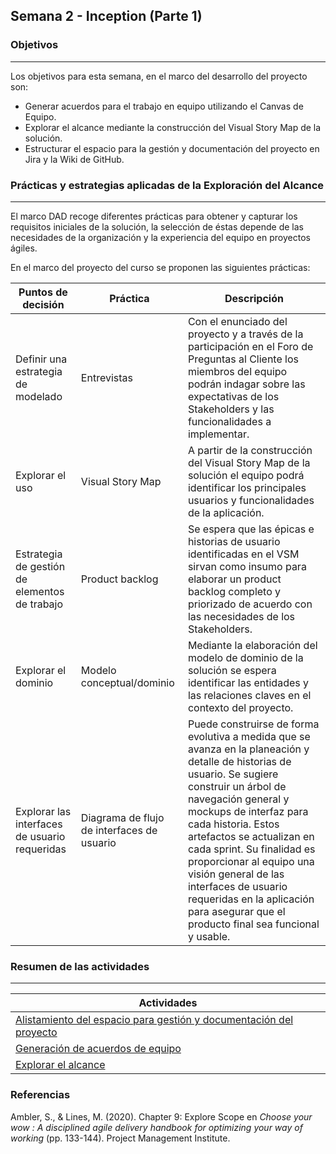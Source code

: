 ## Semana 2 - Inception (Parte 1)

### Objetivos
---
Los objetivos para esta semana, en el marco del desarrollo del proyecto son: 

* Generar acuerdos para el trabajo en equipo utilizando el Canvas de Equipo.
* Explorar el alcance mediante la construcción del Visual Story Map de la solución.
* Estructurar el espacio para la gestión y documentación del proyecto en Jira y la Wiki de GitHub.

### Prácticas y estrategias aplicadas de la Exploración del Alcance
---

El marco DAD recoge diferentes prácticas para obtener y capturar los requisitos iniciales de la solución, la selección de éstas depende de las necesidades de la organización y la experiencia del equipo en proyectos ágiles. 

En el marco del proyecto del curso se proponen las siguientes prácticas:

| Puntos de decisión                                     | Práctica                                   | Descripción     |
|-----------------------------------------------|--------------------------------------------|-----------------|
| Definir una estrategia de modelado            | Entrevistas                                | Con el enunciado del proyecto  y a través de la participación en el Foro de Preguntas al Cliente los miembros del equipo podrán indagar sobre las expectativas de los Stakeholders y las funcionalidades a implementar. |
| Explorar el uso                               | Visual Story Map                           | A partir de la construcción del Visual Story Map de la solución el equipo podrá identificar los principales usuarios y funcionalidades de la aplicación. |
| Estrategia de gestión de elementos de trabajo | Product backlog                            | Se espera que las épicas e historias de usuario identificadas en el VSM sirvan como insumo para elaborar un product backlog completo y priorizado de acuerdo con las necesidades de los Stakeholders.              |
| Explorar el dominio                           | Modelo conceptual/dominio                  | Mediante la elaboración del modelo de dominio de la solución se espera identificar las entidades y las relaciones claves en el contexto del proyecto.                |
| Explorar las interfaces de usuario requeridas | Diagrama de flujo de interfaces de usuario | Puede construirse de forma evolutiva a medida que se avanza en la planeación y detalle de historias de usuario. Se sugiere construir un árbol de navegación general y mockups de interfaz para cada historia. Estos artefactos se actualizan en cada sprint. Su finalidad es proporcionar al equipo una visión general de las interfaces de usuario requeridas en la aplicación para asegurar que el producto final sea funcional y usable.           |

### Resumen de las actividades
---

| Actividades   |
|---------------|
| [Alistamiento del espacio para gestión y documentación del proyecto](https://avargas20.github.io/MISW-Procesos/semanas/inception/semana2/s2_alistamiento)|
| [Generación de acuerdos de equipo](https://avargas20.github.io/MISW-Procesos/semanas/inception/semana2/s2_canvas_de_equipo) |
| [Explorar el alcance](https://avargas20.github.io/MISW-Procesos/semanas/inception/semana2/s2_alcance)|

### Referencias
Ambler, S., & Lines, M. (2020). Chapter 9: Explore Scope en *Choose your wow : A disciplined agile delivery handbook for optimizing your way of working* (pp. 133-144). Project Management Institute.
